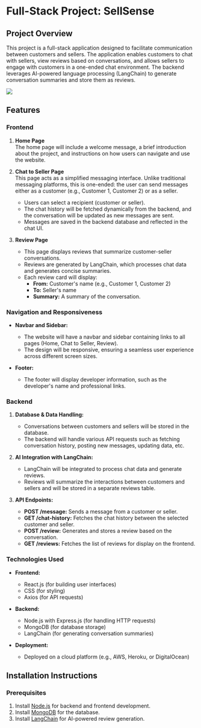 # Full-Stack Project: SellSense

## Project Overview

This project is a full-stack application designed to facilitate communication between customers and sellers. The application enables customers to chat with sellers, view reviews based on conversations, and allows sellers to engage with customers in a one-ended chat environment. The backend leverages AI-powered language processing (LangChain) to generate conversation summaries and store them as reviews.

<img src="https://github.com/Sefayet-Alam/SellSense_LangChain/blob/master/AI.png">

## Features

### Frontend

1. **Home Page**  
   The home page will include a welcome message, a brief introduction about the project, and instructions on how users can navigate and use the website.

2. **Chat to Seller Page**  
   This page acts as a simplified messaging interface. Unlike traditional messaging platforms, this is one-ended: the user can send messages either as a customer (e.g., Customer 1, Customer 2) or as a seller.  
   - Users can select a recipient (customer or seller).
   - The chat history will be fetched dynamically from the backend, and the conversation will be updated as new messages are sent.
   - Messages are saved in the backend database and reflected in the chat UI.

3. **Review Page**  
   - This page displays reviews that summarize customer-seller conversations.  
   - Reviews are generated by LangChain, which processes chat data and generates concise summaries.  
   - Each review card will display:  
     - **From:** Customer's name (e.g., Customer 1, Customer 2)
     - **To:** Seller's name
     - **Summary:** A summary of the conversation.

### Navigation and Responsiveness

- **Navbar and Sidebar:**  
   - The website will have a navbar and sidebar containing links to all pages (Home, Chat to Seller, Review).
   - The design will be responsive, ensuring a seamless user experience across different screen sizes.

- **Footer:**  
   - The footer will display developer information, such as the developer's name and professional links.

### Backend

1. **Database & Data Handling:**
   - Conversations between customers and sellers will be stored in the database.
   - The backend will handle various API requests such as fetching conversation history, posting new messages, updating data, etc.

2. **AI Integration with LangChain:**
   - LangChain will be integrated to process chat data and generate reviews.
   - Reviews will summarize the interactions between customers and sellers and will be stored in a separate reviews table.

3. **API Endpoints:**
   - **POST /message:** Sends a message from a customer or seller.
   - **GET /chat-history:** Fetches the chat history between the selected customer and seller.
   - **POST /review:** Generates and stores a review based on the conversation.
   - **GET /reviews:** Fetches the list of reviews for display on the frontend.

### Technologies Used

- **Frontend:**
  - React.js (for building user interfaces)
  - CSS (for styling)
  - Axios (for API requests)

- **Backend:**
  - Node.js with Express.js (for handling HTTP requests)
  - MongoDB (for database storage)
  - LangChain (for generating conversation summaries)
  
- **Deployment:**
  - Deployed on a cloud platform (e.g., AWS, Heroku, or DigitalOcean)

## Installation Instructions

### Prerequisites

1. Install [Node.js](https://nodejs.org/) for backend and frontend development.
2. Install [MongoDB](https://www.mongodb.com/) for the database.
3. Install [LangChain](https://langchain.readthedocs.io/) for AI-powered review generation.

    
